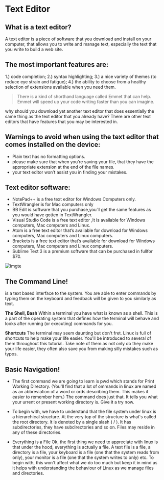 # Text Editor

## What is a text editor?
A text editor is a piece of software that you download and install on
your computer, that allows you to write and manage text, especially the text that you write to build a web site. 

## The most important features are:
1.) code completion;
2.) syntax
highlighting;
3.) a nice variety of themes (to reduce eye strain and
fatigue); 
4.) the ability to choose from a healthy selection of
extensions available when you need them.
> There is a kind of shorthand language called Emmet that
can help. Emmet will speed up your code writing faster than you can
imagine.

 why should you download yet another text editor that does essentially the same thing as the text editor that you already have? There are other text editors that have features that you may be interested in.


 ## Warnings to avoid when using the text editor that comes installed on the device:
* Plain text has no formatting options.
*  please make sure that when you’re saving your file, that they have the appropriate extension at the end of the file names.
* your text editor won’t assist you in finding your mistakes. 

## Text editor software:
* NotePad++ is a free text editor for Windows Computers only.
* TextWrangler is for Mac computers only
* BB Edit is software that you purchase,you’ll get the same features as you would have gotten in TextWrangler. 
* Visual Studio Code is a free text editor ,It is available for Windows computers, Mac computers and Linux.
* Atom is a free text editor that’s available for download for Windows computers, Mac computers and Linux computers.
* Brackets is a free text editor that’s available for download for Windows computers, Mac computers and Linux computers.
* Sublime Text 3 is a premium software that can be purchased in fullfor $70.

![imgte](https://data-flair.training/blogs/wp-content/uploads/sites/2/2020/06/HTML-Editors.jpg)


## The Command Line!

is a text based interface to the system. You are able to enter commands by typing them on the keyboard and feedback will be given to you similarly as text.

**The Shell, Bash**
Within a terminal you have what is known as a shell. This is a part of the operating system that defines how the terminal will behave and looks after running (or executing) commands for you.

**Shortcuts**
The terminal may seem daunting but don't fret. Linux is full of shortcuts to help make your life easier. You'll be introduced to several of them throughout this tutorial. Take note of them as not only do they make your life easier, they often also save you from making silly mistakes such as typos.

## Basic Navigation!

* The first command we are going to learn is pwd which stands for Print Working Directory. (You'll find that a lot of  ommands in linux are named as an abbreviation of a word or  ords describing them. This makes it easier to remember  hem.) The command does just that. It tells you what your  urrent or present working directory is. Give it a try now.


* To begin with, we have to understand that the file system under linux is a hierarchical structure. At the very top of the structure is what's called the root directory. It is denoted by a single slash ( / ). It has subdirectories, they have subdirectories and so on. Files may reside in any of these directories.

* Everything is a File
Ok, the first thing we need to appreciate with linux is that under the hood, everything is actually a file. A text file is a file, a directory is a file, your keyboard is a file (one that the system reads from only), your monitor is a file (one that the system writes to only) etc. To begin with, this won't affect what we do too much but keep it in mind as it helps with understanding the behaviour of Linux as we manage files and directories.

